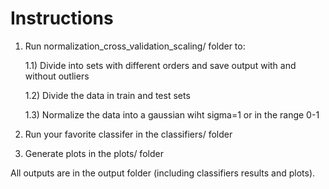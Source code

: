 Instructions
==============

1) Run normalization_cross_validation_scaling/ folder to:

	1.1) Divide into sets with different orders and save output with and without outliers

	1.2) Divide the data in train and test sets

	1.3) Normalize the data into a gaussian wiht sigma=1 or in the range 0-1


2) Run your favorite classifer in the classifiers/ folder

3) Generate plots in the plots/ folder


All outputs are in the output folder (including classifiers results and plots).